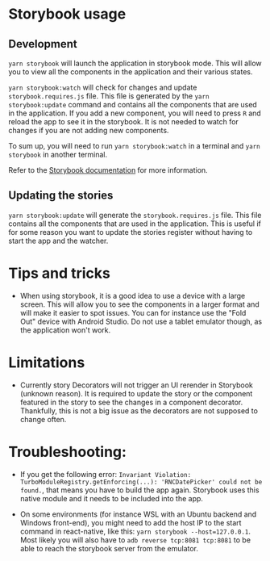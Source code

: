 # Storybook usage

## Development

`yarn storybook` will launch the application in storybook mode. This will allow you to view all the components in the application and their various states.

`yarn storybook:watch` will check for changes and update `storybook.requires.js` file. This file is generated by the `yarn storybook:update` command and contains all the components that are used in the application. If you add a new component, you will need to press `R` and reload the app to see it in the storybook. It is not needed to watch for changes if you are not adding new components.

To sum up, you will need to run `yarn storybook:watch` in a terminal and `yarn storybook` in another terminal.

Refer to the [Storybook documentation](https://github.com/storybookjs/react-native) for more information.

## Updating the stories

`yarn storybook:update` will generate the `storybook.requires.js` file. This file contains all the components that are used in the application. This is useful if for some reason you want to update the stories register without having to start the app and the watcher.

# Tips and tricks

- When using storybook, it is a good idea to use a device with a large screen. This will allow you to see the components in a larger format and will make it easier to spot issues. You can for instance use the "Fold Out" device with Android Studio. Do not use a tablet emulator though, as the application won't work.

# Limitations

- Currently story Decorators will not trigger an UI rerender in Storybook (unknown reason). It is required to update the story or the component featured in the story to see the changes in a component decorator. Thankfully, this is not a big issue as the decorators are not supposed to change often.

# Troubleshooting:

- If you get the following error: `Invariant Violation: TurboModuleRegistry.getEnforcing(...): 'RNCDatePicker' could not be found.`, that means you have to build the app again. Storybook uses this native module and it needs to be included into the app.

- On some environments (for instance WSL with an Ubuntu backend and Windows front-end), you might need to add the host IP to the start command in react-native, like this: `yarn storybook --host=127.0.0.1`. Most likely you will also have to `adb reverse tcp:8081 tcp:8081` to be able to reach the storybook server from the emulator.
